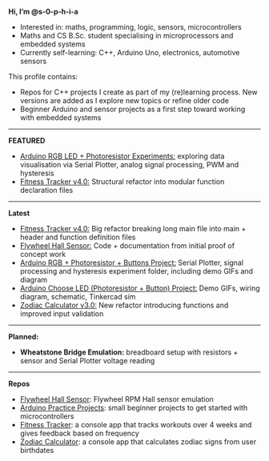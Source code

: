 **Hi, I’m @s-0-p-h-i-a**
- Interested in: maths, programming, logic, sensors, microcontrollers
- Maths and CS B.Sc. student specialising in microprocessors and embedded systems
- Currently self-learning: C++, Arduino Uno, electronics, automotive sensors

This profile contains:
- Repos for C++ projects I create as part of my (re)learning process. New versions are added as I explore new topics or refine older code
- Beginner Arduino and sensor projects as a first step toward working with embedded systems

---
**FEATURED**
- [Arduino RGB LED + Photoresistor Experiments:](https://github.com/s-0-p-h-i-a/Arduino_Practice/tree/main/RGB_LED_PR+BUTTONS/Plotter_and_Hysteresis) exploring data visualisation via Serial Plotter, analog signal processing, PWM and hysteresis
- [Fitness Tracker v4.0:](https://github.com/s-0-p-h-i-a/Fitness_Tracker/tree/main/Fitness_Tracker_v4) Structural refactor into modular function declaration files

---
**Latest**
- [Fitness Tracker v4.0:](https://github.com/s-0-p-h-i-a/Fitness_Tracker/tree/main/Fitness_Tracker_v4) Big refactor breaking long main file into main + header and function definition files
- [Flywheel Hall Sensor:](https://github.com/s-0-p-h-i-a/Flywheel_RPM_Hall_Sensor) Code + documentation from initial proof of concept work
- [Arduino RGB + Photoresistor + Buttons Project:](https://github.com/s-0-p-h-i-a/Arduino_Practice/tree/main/RGB_LED_PR+BUTTONS) Serial Plotter, signal processing and hysteresis experiment folder, including demo GIFs and diagram
- [Arduino Choose LED (Photoresistor + Button) Project:](https://github.com/s-0-p-h-i-a/Arduino_Practice/tree/main/Choose_LED_Photoresistor) Demo GIFs, wiring diagram, schematic, Tinkercad sim
- [Zodiac Calculator v3.0:](https://github.com/s-0-p-h-i-a/Zodiac_Calculator) New refactor introducing functions and improved input validation

---

**Planned:**
- **Wheatstone Bridge Emulation:** breadboard setup with resistors + sensor and Serial Plotter voltage reading

---

**Repos**
- [Flywheel Hall Sensor](https://github.com/s-0-p-h-i-a/Flywheel_RPM_Hall_Sensor): Flywheel RPM Hall sensor emulation
- [Arduino Practice Projects](https://github.com/s-0-p-h-i-a/Arduino_Practice): small beginner projects to get started with microcontrollers
- [Fitness Tracker](https://github.com/s-0-p-h-i-a/Fitness_Tracker): a console app that tracks workouts over 4 weeks and gives feedback based on frequency 
- [Zodiac Calculator](https://github.com/s-0-p-h-i-a/Zodiac_Calculator): a console app that calculates zodiac signs from user birthdates

<!--- See my pinned repositories for ongoing projects!


💞️ I’m looking to collaborate on
- 📫 How to reach me ...
- 😄 Pronouns: ...
- ⚡ Fun fact: ... ... --->

<!---
s-0-p-h-i-a/s-0-p-h-i-a is a ✨ special ✨ repository because its `README.md` (this file) appears on your GitHub profile.
You can click the Preview link to take a look at your changes.
--->

